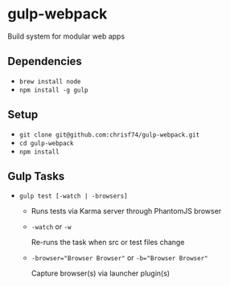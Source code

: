 # gulp-webpack
Build system for modular web apps

## Dependencies
* `brew install node`
* `npm install -g gulp`

## Setup
* `git clone git@github.com:chrisf74/gulp-webpack.git`
* `cd gulp-webpack`
* `npm install`

## Gulp Tasks
* `gulp test [-watch | -browsers]`
	* Runs tests via Karma server through PhantomJS browser

	* `-watch` or `-w`
	
		Re-runs the task when src or test files change

	* `-browser="Browser Browser"` or `-b="Browser Browser"`

		Capture browser(s) via launcher plugin(s)
